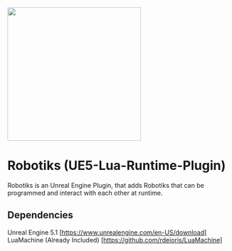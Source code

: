 <img src="https://i.ibb.co/jzxFP6K/LR-Logo.jpg"  width="300" height="300">

# Robotiks (UE5-Lua-Runtime-Plugin)

Robotiks is an Unreal Engine Plugin, that adds Robotiks that can be programmed and interact with each other at runtime.

## Dependencies
Unreal Engine 5.1 [https://www.unrealengine.com/en-US/download] \
LuaMachine (Already Included) [https://github.com/rdeioris/LuaMachine]
